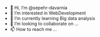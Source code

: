 - 👋 Hi, I’m @sepehr-davarnia
- 👀 I’m interested in WebDevelopment
- 🌱 I’m currently learning Big data analysis
- 💞️ I’m looking to collaborate on ...
- 📫 How to reach me ...

<!---
sepehr-davarnia/sepehr-davarnia is a ✨ special ✨ repository because its `README.md` (this file) appears on your GitHub profile.
You can click the Preview link to take a look at your changes.
--->
